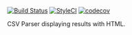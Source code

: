 [![Build Status](https://travis-ci.org/e-novinfo/mailchimpapi.svg?branch=master)](https://travis-ci.org/e-novinfo/mailchimpapi)
[![StyleCI](https://styleci.io/repos/75374089/shield?branch=master)](https://styleci.io/repos/75374089)
[![codecov](https://codecov.io/gh/e-novinfo/mailchimpapi/branch/master/graph/badge.svg)](https://codecov.io/gh/e-novinfo/mailchimpapi)

CSV Parser displaying results with HTML.